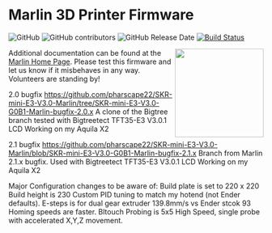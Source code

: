 # Marlin 3D Printer Firmware

![GitHub](https://img.shields.io/github/license/marlinfirmware/marlin.svg)
![GitHub contributors](https://img.shields.io/github/contributors/marlinfirmware/marlin.svg)
![GitHub Release Date](https://img.shields.io/github/release-date/marlinfirmware/marlin.svg)
[![Build Status](https://github.com/MarlinFirmware/Marlin/workflows/CI/badge.svg?branch=bugfix-2.0.x)](https://github.com/MarlinFirmware/Marlin/actions)

<img align="right" width=175 src="buildroot/share/pixmaps/logo/marlin-250.png" />

Additional documentation can be found at the [Marlin Home Page](https://marlinfw.org/).
Please test this firmware and let us know if it misbehaves in any way. Volunteers are standing by!

 2.0 bugfix https://github.com/pharscape22/SKR-mini-E3-V3.0-Marlin/tree/SKR-mini-E3-V3.0-G0B1-Marlin-bugfix-2.0.x
 A clone of the Bigtree branch tested with Bigtreetect TFT35-E3 V3.0.1 LCD
 Working on my Aquila X2 
 
 2.1 bugfix https://github.com/pharscape22/SKR-mini-E3-V3.0-Marlin/blob/SKR-mini-E3-V3.0-G0B1-Marlin-bugfix-2.1.x
 Branch from Marlin 2.1.x bugfix.
 Used with Bigtreetect TFT35-E3 V3.0.1 LCD
 Working on my Aquila X2 

Major Configuration changes to be aware of:
Build plate is set to 220 x 220
Build height is 230
Custom PID tuning to match my hotend (not Ender defaults).
E-steps is for dual gear extruder 139.8mm/s vs Ender stcok 93
Homing speeds are faster.
Bltouch Probing is 5x5 High Speed, single probe with accelerated X,Y,Z movement. 

